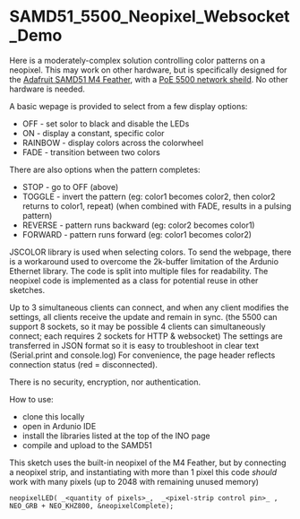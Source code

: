 # SAMD51_5500_Neopixel_Websocket_Demo
Here is a moderately-complex solution controlling color patterns on a neopixel.
This may work on other hardware, but is specifically designed for the [Adafruit SAMD51 M4 Feather](https://www.adafruit.com/product/3857), with a [PoE 5500 network sheild](https://www.amazon.com/gp/product/B08KTVD7BR).
No other hardware is needed.

A basic wepage is provided to select from a few display options:
* OFF - set solor to black and disable the LEDs
* ON - display a constant, specific color
* RAINBOW - display colors across the colorwheel
* FADE - transition between two colors

There are also options when the pattern completes:
* STOP - go to OFF (above)
* TOGGLE - invert the pattern (eg: color1 becomes color2, then color2 returns to color1, repeat)
            (when combined with FADE, results in a pulsing pattern)
* REVERSE - pattern runs backward (eg: color2 becomes color1)
* FORWARD - pattern runs forward (eg: color1 becomes color2)

JSCOLOR library is used when selecting colors.
To send the webpage, there is a workaround used to overcome the 2k-buffer limitation of the Ardunio Ethernet library.
The code is split into multiple files for readability.
The neopixel code is implemented as a class for potential reuse in other sketches.

Up to 3 simultaneous clients can connect, and when any client modifies the settings, all clients receive the update and remain in sync.
(the 5500 can support 8 sockets, so it may be possible 4 clients can simultaneously connect; each requires 2 sockets for HTTP & websocket)
The settings are transferred in JSON format so it is easy to troubleshoot in clear text (Serial.print and console.log)
For convenience, the page header reflects connection status (red = disconnected).


There is no security, encryption, nor authentication.

How to use:
* clone this locally
* open in Ardunio IDE
* install the libraries listed at the top of the INO page
* compile and upload to the SAMD51

This sketch uses the built-in neopixel of the M4 Feather, but by connecting a neopixel strip, and instantiating with more than 1 pixel this code _should_ work with many pixels (up to 2048 with remaining unused memory)

    neopixelLED( _<quantity of pixels>_,  _<pixel-strip control pin>_ , NEO_GRB + NEO_KHZ800, &neopixelComplete);

